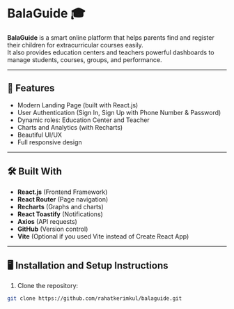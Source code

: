 # BalaGuide 🎓

**BalaGuide** is a smart online platform that helps parents find and register their children for extracurricular courses easily.  
It also provides education centers and teachers powerful dashboards to manage students, courses, groups, and performance.

---

## 🚀 Features

- Modern Landing Page (built with React.js)
- User Authentication (Sign In, Sign Up with Phone Number & Password)
- Dynamic roles: Education Center and Teacher
- Charts and Analytics (with Recharts)
- Beautiful UI/UX
- Full responsive design

---

## 🛠️ Built With

- **React.js** (Frontend Framework)
- **React Router** (Page navigation)
- **Recharts** (Graphs and charts)
- **React Toastify** (Notifications)
- **Axios** (API requests)
- **GitHub** (Version control)
- **Vite** (Optional if you used Vite instead of Create React App)

---

## 🖥️ Installation and Setup Instructions

1. Clone the repository:

```bash
git clone https://github.com/rahatkerimkul/balaguide.git
